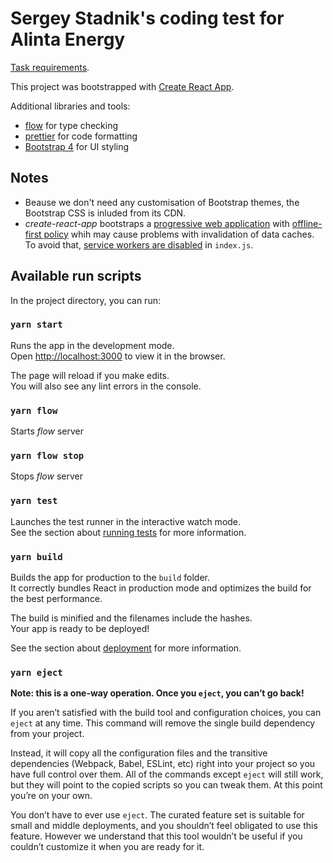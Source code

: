 # Sergey Stadnik's coding test for Alinta Energy

[Task requirements](https://alintacodingtest.azurewebsites.net/).

This project was bootstrapped with [Create React App](https://github.com/facebookincubator/create-react-app).

Additional libraries and tools:
  - [flow](https://flow.org/) for type checking
  - [prettier](https://prettier.io/) for code formatting
  - [Bootstrap 4](https://getbootstrap.com/) for UI styling

## Notes
  - Beause we don't need any customisation of Bootstrap themes, the Bootstrap CSS is inluded from its CDN.
  - _create-react-app_ bootstraps a [progressive web application](https://github.com/facebook/create-react-app/blob/master/packages/react-scripts/template/README.md#making-a-progressive-web-app) with [offline-first policy](https://github.com/facebook/create-react-app/blob/master/packages/react-scripts/template/README.md#offline-first-considerations) whih may cause problems with invalidation of data caches. To avoid that, [service workers are disabled](https://github.com/facebook/create-react-app/blob/master/packages/react-scripts/template/README.md#opting-out-of-caching) in `index.js`.

## Available run scripts

In the project directory, you can run:

### `yarn start`

Runs the app in the development mode.<br>
Open [http://localhost:3000](http://localhost:3000) to view it in the browser.

The page will reload if you make edits.<br>
You will also see any lint errors in the console.

### `yarn flow`

Starts _flow_ server

### `yarn flow stop`

Stops _flow_ server

### `yarn test`

Launches the test runner in the interactive watch mode.<br>
See the section about [running tests](#running-tests) for more information.

### `yarn build`

Builds the app for production to the `build` folder.<br>
It correctly bundles React in production mode and optimizes the build for the best performance.

The build is minified and the filenames include the hashes.<br>
Your app is ready to be deployed!

See the section about [deployment](#deployment) for more information.

### `yarn eject`

**Note: this is a one-way operation. Once you `eject`, you can’t go back!**

If you aren’t satisfied with the build tool and configuration choices, you can `eject` at any time. This command will remove the single build dependency from your project.

Instead, it will copy all the configuration files and the transitive dependencies (Webpack, Babel, ESLint, etc) right into your project so you have full control over them. All of the commands except `eject` will still work, but they will point to the copied scripts so you can tweak them. At this point you’re on your own.

You don’t have to ever use `eject`. The curated feature set is suitable for small and middle deployments, and you shouldn’t feel obligated to use this feature. However we understand that this tool wouldn’t be useful if you couldn’t customize it when you are ready for it.
